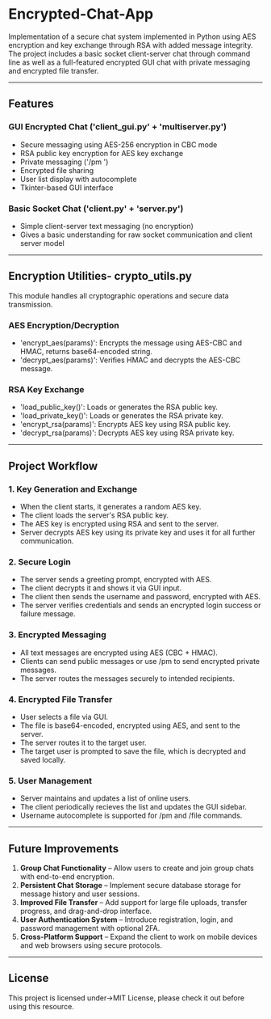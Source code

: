 # Encrypted-Chat-App
Implementation of a secure chat system implemented in Python using AES encryption and key exchange through RSA with added message integrity.
The project includes a basic socket client-server chat through command line as well as a full-featured encrypted GUI chat with private messaging and encrypted file transfer.

--------------------------------------------------------------------------------------------------------------------------------

## Features

### GUI Encrypted Chat ('client_gui.py' + 'multiserver.py')
- Secure messaging using AES-256 encryption in CBC mode
- RSA public key encryption for AES key exchange
- Private messaging ('/pm <username> <message>')
- Encrypted file sharing
- User list display with autocomplete
- Tkinter-based GUI interface

### Basic Socket Chat ('client.py' + 'server.py')
- Simple client-server text messaging (no encryption)
- Gives a basic understanding for raw socket communication and client server model

--------------------------------------------------------------------------------------------------------------------------------

## Encryption Utilities- crypto_utils.py
This module handles all cryptographic operations and secure data transmission.

### AES Encryption/Decryption
- 'encrypt_aes(params)': Encrypts the message using AES-CBC and HMAC, returns base64-encoded string.
- 'decrypt_aes(params)': Verifies HMAC and decrypts the AES-CBC message.

### RSA Key Exchange
- 'load_public_key()': Loads or generates the RSA public key.
- 'load_private_key()': Loads or generates the RSA private key.
- 'encrypt_rsa(params)': Encrypts AES key using RSA public key.
- 'decrypt_rsa(params)': Decrypts AES key using RSA private key.

--------------------------------------------------------------------------------------------------------------------------------

## Project Workflow

### 1. Key Generation and Exchange
- When the client starts, it generates a random AES key.
- The client loads the server's RSA public key.
- The AES key is encrypted using RSA and sent to the server.
- Server decrypts AES key using its private key and uses it for all further communication.

### 2. Secure Login
- The server sends a greeting prompt, encrypted with AES.
- The client decrypts it and shows it via GUI input.
- The client then sends the username and password, encrypted with AES.
- The server verifies credentials and sends an encrypted login success or failure message.

### 3. Encrypted Messaging
- All text messages are encrypted using AES (CBC + HMAC).
- Clients can send public messages or use /pm <user> <message> to send encrypted private messages.
- The server routes the messages securely to intended recipients.

### 4. Encrypted File Transfer
- User selects a file via GUI.
- The file is base64-encoded, encrypted using AES, and sent to the server.
- The server routes it to the target user.
- The target user is prompted to save the file, which is decrypted and saved locally.

### 5. User Management
- Server maintains and updates a list of online users.
- The client periodically recieves the list and updates the GUI sidebar.
- Username autocomplete is supported for /pm and /file commands.

-----------------------------------------------------------------------------------------------------------------------------

## Future Improvements

1. **Group Chat Functionality** – Allow users to create and join group chats with end-to-end encryption.
2. **Persistent Chat Storage** – Implement secure database storage for message history and user sessions.
3. **Improved File Transfer** – Add support for large file uploads, transfer progress, and drag-and-drop interface.
4. **User Authentication System** – Introduce registration, login, and password management with optional 2FA.
5. **Cross-Platform Support** – Expand the client to work on mobile devices and web browsers using secure protocols.

-----------------------------------------------------------------------------------------------------------------------------

## License

This project is licensed under->MIT License, please check it out before using this resource.



